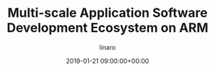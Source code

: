 ---
author: linaro
categories:
- events
- workshop
- arm-hpc-asia-2019
comments: false
event: arm-hpc-asia-2019
date: '2019-01-21 09:00:00+00:00'
slot: 13:05 - 13:30
image:
  featured: true
  path: /assets/images/content/multi-scale-application-software-development-ecosystem-on-arm.jpg
layout: resource-post
title: 'Multi-scale Application Software Development Ecosystem on ARM'
speakers:
- biography: '""'
  company: UK National HPC Center
  job-title: 
  name: Dr. Xiaohu Guo
youtube_video_url: https://www.youtube.com/watch?v=bEMod29_Dx8&list=PLKZSArYQptsPLGSEUycUowh9oy8WF_epV&index=6&t=0s
amazon_s3_presentation_url: https://static.linaro.org/event-resources/arm-hpc-asia-2019/slides/Multi-scaleApplicationSoftwareDevelopmentEcosystemonARM9.pdf
---